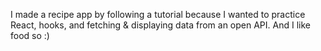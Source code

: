 I made a recipe app by following a tutorial because I wanted to practice React, hooks, and fetching & displaying data from an open API. And I like food so :)
